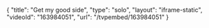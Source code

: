 {
    "title": "Get my good side",
    "type": "solo",
    "layout": "iframe-static",
    "videoId": "163984051",
    "url": "\/tvpembed\/163984051"
}